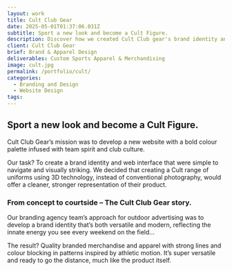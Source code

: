 ```yaml
---
layout: work
title: Cult Club Gear
date: 2025-05-01T01:37:06.031Z
subtitle: Sport a new look and become a Cult Figure.
description: Discover how we created Cult Club gear's brand identity and digital presence
client: Cult Club Gear
brief: Brand & Apparel Design
deliverables: Custom Sports Apparel & Merchandising
image: cult.jpg
permalink: /portfolio/cult/
categories:
  - Branding and Design
  - Website Design
tags:
---
```


## Sport a new look and become a Cult Figure.

Cult Club Gear’s mission was to develop a new website with a bold colour palette infused with team spirit and club culture.

Our task? To create a brand identity and web interface that were simple to navigate and visually striking. We decided that creating a Cult range of uniforms using 3D technology, instead of conventional photography, would offer a cleaner, stronger representation of their product.

### From concept to courtside – The Cult Club Gear story.

Our branding agency team’s approach for outdoor advertising was to develop a brand identity that’s both versatile and modern, reflecting the innate energy you see every weekend on the field…

The result? Quality branded merchandise and apparel with strong lines and colour blocking in patterns inspired by athletic motion. It’s super versatile and ready to go the distance, much like the product itself.
